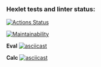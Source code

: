 ### Hexlet tests and linter status:
[![Actions Status](https://github.com/svdegron/java-project-61/workflows/hexlet-check/badge.svg)](https://github.com/svdegron/java-project-61/actions)

[![Maintainability](https://api.codeclimate.com/v1/badges/db682f2bffa28e294c4d/maintainability)](https://codeclimate.com/github/svdegron/java-project-61/maintainability)

**Eval**
[![asciicast](https://asciinema.org/a/04FXSJtBUMLMxZTGLQYvOThwl.svg)](https://asciinema.org/a/04FXSJtBUMLMxZTGLQYvOThwl)

**Calc**
[![asciicast](https://asciinema.org/a/Vy9RxfVnTEJflMusJFsIJCgGA.svg)](https://asciinema.org/a/Vy9RxfVnTEJflMusJFsIJCgGA)